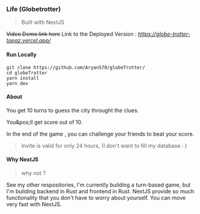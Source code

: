 ### Life (Globetrotter)
> Built with NextJS

~~Video Demo link here~~
Link to the Deployed Version : *https://globe-trotter-topaz.vercel.app/*

#### Run Locally
```shell
git clone https://github.com/Aryan570/globeTrotter/
cd globeTrotter
yarn install
yarn dev
```
#### About
You get 10 turns to guess the city throught the clues.

You&pos;ll get score out of 10.

In the end of the game , you can challenge your friends to beat your score.
>Invite is valid for only 24 hours, (I don&apos;t want to fill my database : )

#### Why NextJS
>why not ?

See my other respositories, I&apos;m currently building a turn-based game, but I'm building backend in Rust and frontend in Rust.
NextJS provide so much functionality that you don&apos;t have to worry about yourself.
You can move very fast with NextJS.